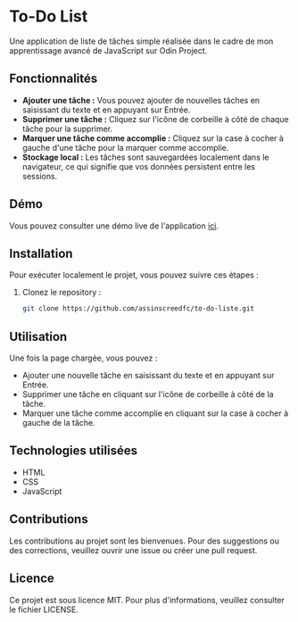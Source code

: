 # To-Do List

Une application de liste de tâches simple réalisée dans le cadre de mon apprentissage avancé de JavaScript sur Odin Project.

## Fonctionnalités

- **Ajouter une tâche :** Vous pouvez ajouter de nouvelles tâches en saisissant du texte et en appuyant sur Entrée.
- **Supprimer une tâche :** Cliquez sur l'icône de corbeille à côté de chaque tâche pour la supprimer.
- **Marquer une tâche comme accomplie :** Cliquez sur la case à cocher à gauche d'une tâche pour la marquer comme accomplie.
- **Stockage local :** Les tâches sont sauvegardées localement dans le navigateur, ce qui signifie que vos données persistent entre les sessions.

## Démo

Vous pouvez consulter une démo live de l'application [ici](https://assinscreedfc.github.io/to-do-liste/inedx.html).

## Installation

Pour exécuter localement le projet, vous pouvez suivre ces étapes :

1. Clonez le repository :

   ```bash
   git clone https://github.com/assinscreedfc/to-do-liste.git

## Utilisation

Une fois la page chargée, vous pouvez :

- Ajouter une nouvelle tâche en saisissant du texte et en appuyant sur Entrée.
- Supprimer une tâche en cliquant sur l'icône de corbeille à côté de la tâche.
- Marquer une tâche comme accomplie en cliquant sur la case à cocher à gauche de la tâche.

## Technologies utilisées

- HTML
- CSS
- JavaScript

## Contributions

Les contributions au projet sont les bienvenues. Pour des suggestions ou des corrections, veuillez ouvrir une issue ou créer une pull request.

## Licence

Ce projet est sous licence MIT. Pour plus d'informations, veuillez consulter le fichier LICENSE.
